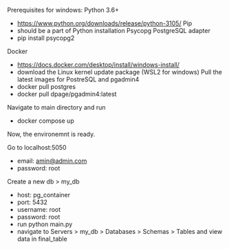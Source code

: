 Prerequisites for windows:
Python 3.6+
 - https://www.python.org/downloads/release/python-3105/
Pip
 - should be a part of Python installation
Psycopg PostgreSQL adapter
- pip install psycopg2


Docker 
- https://docs.docker.com/desktop/install/windows-install/
- download the Linux kernel update package (WSL2 for windows)
Pull the latest images for PostreSQL and pgadmin4
 - docker pull postgres
 - docker pull dpage/pgadmin4:latest

Navigate to main directory and run 
 - docker compose up 

Now, the environemnt is ready.

Go to localhost:5050
 - email: amin@admin.com
 - password: root

Create a new db > my_db
 - host: pg_container 
 - port: 5432
 - username: root
 - password: root
 - run python main.py
 - navigate to Servers > my_db > Databases > Schemas > Tables and view data in final_table